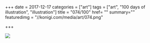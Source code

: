 +++
date = 2017-12-17
categories = ["art"]
tags = ["art", "100 days of illustration", "illustration"]
title = "074/100"
href= ""
summary=""
featuredimg = "//konigi.com/media/art/074.png"

+++

<img src="//konigi.com/media/art/074.png" />
